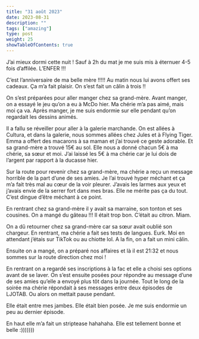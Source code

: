 ```yaml
---
title: "31 août 2023"
date: 2023-08-31
description: ""
tags: ["amazing"]
type: post
weight: 25
showTableOfContents: true
---
```


J’ai mieux dormi cette nuit ! Sauf à 2h du mat je me suis mis à éternuer 4-5 fois d’affilée. L’ENFER !!! 

C’est l’anniversaire de ma belle mère !!!!! Au matin nous lui avons offert ses cadeaux. Ça m’a fait plaisir. On s’est fait un câlin à trois !! 

On s’est préparées pour aller manger chez sa grand-mère. Avant manger, on a essayé le jeu qu’on a eu à McDo hier. Ma chérie m’a pas aimé, mais moi ça va. Après manger, je me suis endormie sur elle pendant qu’on regardait les dessins animés. 

Il a fallu se réveiller pour aller à la galerie marchande. On est allées à Cultura, et dans la galerie, nous sommes allées chez Jules et à Flying Tiger. Emma a offert des macarons à sa maman et j’ai trouvé ce geste adorable. Et sa grand-mère a trouvé 15€ au sol. Elle nous a donné chacun 5€ à ma chérie, sa sœur et moi. J’ai laissé les 5€ à ma chérie car je lui dois de l’argent par rapport à la ducasse hier. 

Sur la route pour revenir chez sa grand-mère, ma chérie a reçu un message horrible de la part d’une de ses amies. Je l’ai trouvé hyper méchant et ça m’a fait très mal au cœur de la voir pleurer. J’avais les larmes aux yeux et j’avais envie de la serrer fort dans mes bras. Elle ne mérite pas ça du tout. C’est dingue d’être méchant à ce point. 

En rentrant chez sa grand-mère il y avait sa marraine, son tonton et ses cousines. On a mangé du gâteau !!! Il était trop bon. C’était au citron. Miam. 

On a dû retourner chez sa grand-mère car sa sœur avait oublié son chargeur. En rentrant, ma chérie a fait ses tests de langues. Eurk. Moi en attendant j’étais sur TikTok ou au chiotte lol. A la fin, on a fait un mini câlin.

Ensuite on a mangé, on a préparé nos affaires et là il est 21:32 et nous sommes sur la route direction chez moi !

En rentrant on a regardé ses inscriptions à la fac et elle a choisi ses options avant de se laver. On s’est ensuite posées pour répondre au message d’une de ses amies qu’elle a envoyé plus tôt dans la journée. Tout le long de la soirée ma chérie répondait à ses messages entre deux épisodes de LJOTAB. Ou alors on mettait pause pendant.  

Elle était entre mes jambes. Elle était bien posée. Je me suis endormie un peu au dernier épisode.

En haut elle m’a fait un striptease hahahaha. Elle est tellement bonne et belle :)))))))